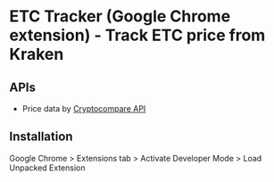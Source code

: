 # ETC Tracker (Google Chrome extension) - Track ETC price from Kraken

## APIs

* Price data by [Cryptocompare API]

## Installation

Google Chrome > Extensions tab > Activate Developer Mode > Load Unpacked Extension

[Cryptocompare API]: https://www.cryptocompare.com/api/
